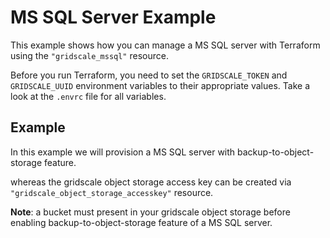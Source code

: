 # MS SQL Server Example

This example shows how you can manage a MS SQL server with Terraform using the `"gridscale_mssql"` resource.

Before you run Terraform, you need to set the `GRIDSCALE_TOKEN` and `GRIDSCALE_UUID` environment variables to their appropriate values. Take a look at the `.envrc` file for all variables.

## Example

In this example we will provision a MS SQL server with backup-to-object-storage feature.

whereas the gridscale object storage access key can be created via `"gridscale_object_storage_accesskey"` resource.

**Note**: a bucket must present in your gridscale object storage before enabling backup-to-object-storage feature of a MS SQL server.